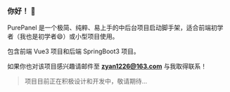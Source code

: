 ### 你好！ 👋

PurePanel 是一个极简、纯粹、易上手的中后台项目启动脚手架，适合前端初学者（我也是初学者😄）或小型项目使用。

包含前端 Vue3 项目和后端 SpringBoot3 项目。

如果你也对该项目感兴趣请邮件至 **zyan1226@163.com** 与我取得联系！

> 项目目前正在积极设计和开发中，敬请期待...
